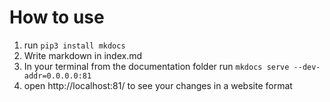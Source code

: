 # How to use 
  1. run ```pip3 install mkdocs```
  2. Write markdown in index.md
  3. In your terminal from the documentation folder run ```mkdocs serve --dev-addr=0.0.0.0:81 ```
  4. open http://localhost:81/ to see your changes in a website format 

